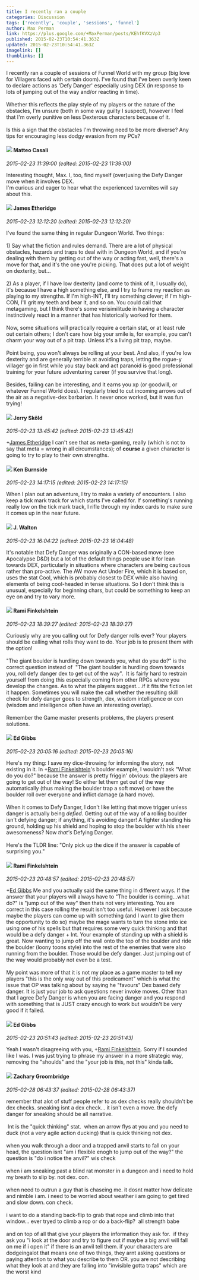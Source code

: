 ```yaml
---
title: I recently ran a couple
categories: Discussion
tags: ['recently', 'couple', 'sessions', 'funnel']
author: Max Perman
link: https://plus.google.com/+MaxPerman/posts/KEhfKVXzVp3
published: 2015-02-23T10:54:41.363Z
updated: 2015-02-23T10:54:41.363Z
imagelink: []
thumblinks: []
---
```


I recently ran a couple of sessions of Funnel World with my group (big love for Villagers faced with certain doom). I&#39;ve found that I&#39;ve been overly keen to declare actions as &#39;Defy Danger&#39; especially using DEX (in response to lots of jumping out of the way and/or reacting in time).<br /><br />Whether this reflects the play style of my players or the nature of the obstacles, I&#39;m unsure (both in some way guilty I suspect), however I feel that I&#39;m overly punitive on less Dexterous characters because of it.<br /><br />Is this a sign that the obstacles I&#39;m throwing need to be more diverse? Any tips for encouraging less dodgy evasion from my PCs?  
<div id='comment z13kileb2pzhvx0vh23yy5uhcxmbfjmlz'>
  <h4><img src='{{site.baseurl}}//images/avatars/108871211964311576918_photo.jpg'> Matteo Casali</h4>
      <p><cite>2015-02-23 11:39:00 (edited: 2015-02-23 11:39:00)</cite></p>
        <p>Interesting thought, Max. I, too, find myself (over)using the Defy Danger move when it involves DEX.<br />I&#39;m curious and eager to hear what the experienced tavernites will say about this.</p>
</div>
        

<div id='comment z13kileb2pzhvx0vh23yy5uhcxmbfjmlz'>
  <h4><img src='{{site.baseurl}}//images/avatars/117175341165637840811_photo.jpg'> James Etheridge</h4>
      <p><cite>2015-02-23 12:12:20 (edited: 2015-02-23 12:12:20)</cite></p>
        <p>I&#39;ve found the same thing in regular Dungeon World. Two things:<br /><br />1) Say what the fiction and rules demand. There are a lot of physical obstacles, hazards and traps to deal with in Dungeon World, and if you&#39;re dealing with them by getting out of the way or acting fast, well, there&#39;s a move for that, and it&#39;s the one you&#39;re picking. That does put a lot of weight on dexterity, but...<br /><br />2) As a player, if I have low dexterity (and come to think of it, I usually do), it&#39;s because I have a high something else, and I try to frame my reaction as playing to my strengths. If I&#39;m high-INT, I&#39;ll try something clever; if I&#39;m high-CON, I&#39;ll grit my teeth and bear it, and so on. You could call that metagaming, but I think there&#39;s some verisimilitude in having a character instinctively react in a manner that has historically worked for them.<br /><br />Now, some situations will practically require a certain stat, or at least rule out certain others; I don&#39;t care how big your smile is, for example, you can&#39;t charm your way out of a pit trap. Unless it&#39;s a living pit trap, maybe.<br /><br />Point being, you won&#39;t always be rolling at your best. And also, if you&#39;re low dexterity and are generally terrible at avoiding traps, letting the rogue-y villager go in first while you stay back and act paranoid is good professional training for your future adventuring career (if you survive that long).<br /><br />Besides, failing can be interesting, and it earns you xp (or goodwill, or whatever Funnel World does). I regularly tried to cut incoming arrows out of the air as a negative-dex barbarian. It never once worked, but it was fun trying!</p>
</div>
        

<div id='comment z13kileb2pzhvx0vh23yy5uhcxmbfjmlz'>
  <h4><img src='{{site.baseurl}}//images/avatars/102790045751101620533_photo.jpg'> Jerry Sköld</h4>
      <p><cite>2015-02-23 13:45:42 (edited: 2015-02-23 13:45:42)</cite></p>
        <p><span class="proflinkWrapper"><span class="proflinkPrefix">+</span><a class="proflink" href="https://plus.google.com/117175341165637840811" oid="117175341165637840811">James Etheridge</a></span> I can&#39;t see that as meta-gaming, really (which is not to say that meta = wrong in all circumstances); of <b>course</b> a given character is going to try to play to their own strengths.</p>
</div>
        

<div id='comment z13kileb2pzhvx0vh23yy5uhcxmbfjmlz'>
  <h4><img src='{{site.baseurl}}//images/avatars/110585918309275275520_photo.jpg'> Ken Burnside</h4>
      <p><cite>2015-02-23 14:17:15 (edited: 2015-02-23 14:17:15)</cite></p>
        <p>When I plan out an adventure, I try to make a variety of encounters. I also keep a tick mark track for which starts I&#39;ve called for.  If something&#39;s running really low on the tick mark track, I rifle through my index cards to make sure it comes up in the near future.</p>
</div>
        

<div id='comment z13kileb2pzhvx0vh23yy5uhcxmbfjmlz'>
  <h4><img src='{{site.baseurl}}//images/avatars/111694100408744715863_photo.jpg'> J. Walton</h4>
      <p><cite>2015-02-23 16:04:22 (edited: 2015-02-23 16:04:48)</cite></p>
        <p>It&#39;s notable that Defy Danger was originally a CON-based move (see Apocalypse D&amp;D) but a lot of the default things people use it for lean towards DEX, particularly in situations where characters are being cautious rather than pro-active. The AW move Act Under Fire, which it is based on, uses the stat Cool, which is probably closest to DEX while also having elements of being cool-headed in tense situations. So I don&#39;t think this is unusual, especially for beginning chars, but could be something to keep an eye on and try to vary more.</p>
</div>
        

<div id='comment z13kileb2pzhvx0vh23yy5uhcxmbfjmlz'>
  <h4><img src='{{site.baseurl}}//images/avatars/115671909398526411275_photo.jpg'> Rami Finkelshtein</h4>
      <p><cite>2015-02-23 18:39:27 (edited: 2015-02-23 18:39:27)</cite></p>
        <p>Curiously why are you calling out for Defy danger rolls ever? Your players should be calling what rolls they want to do. Your job is to present them with the option!<br /><br />&quot;The giant boulder is hurdling down towards you, what do you do?&quot; is the correct question instead of  &quot;The giant boulder is hurdling down towards you, roll defy danger dex to get out of the way&quot;.  It is fairly hard to restrain yourself from doing this especially coming from other RPGs where you develop the changes. As to what the players suggest....if it fits the fiction let it happen. Sometimes you will make the call whether the resulting skill check for defy danger goes to strength, dex, wisdom intelligence or con (wisdom and intelligence often have an interesting overlap). <br /><br />Remember the Game master presents problems, the players present solutions.</p>
</div>
        

<div id='comment z13kileb2pzhvx0vh23yy5uhcxmbfjmlz'>
  <h4><img src='{{site.baseurl}}//images/avatars/109000970532467033120_photo.jpg'> Ed Gibbs</h4>
      <p><cite>2015-02-23 20:05:16 (edited: 2015-02-23 20:05:16)</cite></p>
        <p>Here&#39;s my thing: I save my dice-throwing for informing the story, not existing in it. In <span class="proflinkWrapper"><span class="proflinkPrefix">+</span><a class="proflink" href="https://plus.google.com/115671909398526411275" oid="115671909398526411275">Rami Finkelshtein</a></span>&#39;s boulder example, I wouldn&#39;t ask &quot;What do you do?&quot; because the answer is pretty friggin&#39; obvious: the players are going to get out of the way! So either let them get out of the way automatically (thus making the boulder trap a soft move) or have the boulder roll over everyone and inflict damage (a hard move). <br /><br />When it comes to Defy Danger, I don&#39;t like letting that move trigger unless danger is actually being <i>defied</i>. Getting out of the way of a rolling boulder isn&#39;t defying danger; if anything, it&#39;s avoiding danger! A fighter standing his ground, holding up his shield and hoping to stop the boulder with his sheer awesomeness? Now <i>that&#39;s</i> Defying Danger.<br /><br />Here&#39;s the TLDR line: &quot;Only pick up the dice if the answer is capable of surprising you.&quot;</p>
</div>
        

<div id='comment z13kileb2pzhvx0vh23yy5uhcxmbfjmlz'>
  <h4><img src='{{site.baseurl}}//images/avatars/115671909398526411275_photo.jpg'> Rami Finkelshtein</h4>
      <p><cite>2015-02-23 20:48:57 (edited: 2015-02-23 20:48:57)</cite></p>
        <p><span class="proflinkWrapper"><span class="proflinkPrefix">+</span><a class="proflink" href="https://plus.google.com/109000970532467033120" oid="109000970532467033120">Ed Gibbs</a></span> Me and you actually said the same thing in different ways. If the answer that your players will always have to &quot;The boulder is coming...what do?&quot; is &quot;jump out of the way&quot; then thats not very interesting. You are correct in this case rolling the result isn&#39;t too useful. However I ask because maybe the players can come up with something (and I want to give them the opportunity to do so) maybe the mage wants to turn the stone into ice using one of his spells but that requires some very quick thinking and that would be a defy danger + Int. Your example of standing up with a shield is great. Now wanting to jump off the wall onto the top of the boulder and ride the boulder (loony toons style) into the rest of the enemies that were also running from the boulder. Those would be defy danger. Just jumping out of the way would probably not even be a test.<br /><br />My point was more of that it is not my place as a game master to tell my players &quot;this is the only way out of this predicament&quot; which is what the issue that OP was talking about by saying he &quot;favours&quot; Dex based defy danger. It is just your job to ask questions never invoke moves. Other than that I agree Defy Danger is when you are facing danger and you respond with something that is JUST crazy enough to work but wouldn&#39;t be very good if it failed.</p>
</div>
        

<div id='comment z13kileb2pzhvx0vh23yy5uhcxmbfjmlz'>
  <h4><img src='{{site.baseurl}}//images/avatars/109000970532467033120_photo.jpg'> Ed Gibbs</h4>
      <p><cite>2015-02-23 20:51:43 (edited: 2015-02-23 20:51:43)</cite></p>
        <p>Yeah I wasn&#39;t disagreeing with you, <span class="proflinkWrapper"><span class="proflinkPrefix">+</span><a class="proflink" href="https://plus.google.com/115671909398526411275" oid="115671909398526411275">Rami Finkelshtein</a></span>. Sorry if I sounded like I was. I was just trying to phrase my answer in a more strategic way, removing the &quot;shoulds&quot; and the &quot;your job is this, not this&quot; kinda talk.</p>
</div>
        

<div id='comment z13kileb2pzhvx0vh23yy5uhcxmbfjmlz'>
  <h4><img src='{{site.baseurl}}//images/avatars/113145103498214834278_photo.jpg'> Zachary Groombridge</h4>
      <p><cite>2015-02-28 06:43:37 (edited: 2015-02-28 06:43:37)</cite></p>
        <p>remember that alot of stuff people refer to as dex checks really shouldn&#39;t be dex checks. sneaking isnt a dex check... it isn&#39;t even a move. the defy danger for sneaking should be all narrative.<br /><br /> Int is the &quot;quick thinking&quot; stat.  when an arrow flys at you and you need to duck (not a very agile action ducking) that is quick thinking not dex.<br /><br />when you walk through a door and a trapped anvil starts to fall on your head, the question isnt &quot;am i flexible enogh to jump out of the way?&quot; the question is &quot;do i notice the anvil?&quot; wis check<br /><br />when i am sneaking past a blind rat monster in a dungeon and i need to hold my breath to slip by. not dex. con.<br /><br />when need to outrun a guy that is chaseing me. it dosnt matter how delicate and nimble i am. i need to be worried about weather i am going to get tired and slow down. con check. <br /><br />i want to do a standing back-flip to grab that rope and climb into that window... ever tryed to climb a rop or do a back-flip?  all strength babe<br /><br />and on top of all that give your players the information they ask for.  if they ask you &quot;i look at the door and try to figure out if maybe a big anvil will fall on me if i open it&quot; if there is an anvil tell them. if your characters are dodgeingalot that means one of two things, they arnt asking questions or paying attention to what you describe to them OR. you are not describing what they look at and they are falling into &quot;invisible gotta traps&quot; which are the worst kind</p>
</div>
        